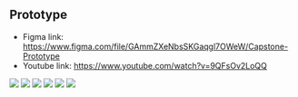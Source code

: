## Prototype

- Figma link: https://www.figma.com/file/GAmmZXeNbsSKGaqgl7OWeW/Capstone-Prototype
- Youtube link: https://www.youtube.com/watch?v=9QFsOv2LoQQ

<img src="C:\Users\jdeff\Downloads\Desktop - 1.png"/>
<img src="C:\Users\jdeff\Downloads\Desktop - 2.png"/>
<img src="C:\Users\jdeff\Downloads\Desktop - 3.png"/>
<img src="C:\Users\jdeff\Downloads\Desktop - 4.png"/>
<img src="C:\Users\jdeff\Downloads\Desktop - 5.png"/>
<img src="C:\Users\jdeff\Downloads\Desktop - 6.png"/>